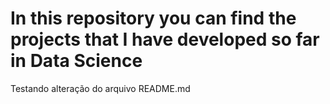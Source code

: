 # In this repository you can find the projects that I have developed so far in Data Science

Testando alteração do arquivo README.md

